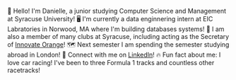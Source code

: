 👋 Hello! I'm Danielle, a junior studying Computer Science and Management at Syracuse University!
🖥️ I'm currently a data enginnering intern at EIC Labratories in Norwood, MA where I'm building databases systems!
👯 I am also a member of many clubs at Syracuse, including acting as the Secretary of [Innovate Orange](https://github.com/innovateorange)!
🗺️ Next semester I am spending the semester studying abroad in London!
📩 Connect with me on [LinkedIn](https://www.linkedin.com/in/danielle-lawton/)!
🔥 Fun fact about me: I love car racing! I've been to three Formula 1 tracks and countless other racetracks!
